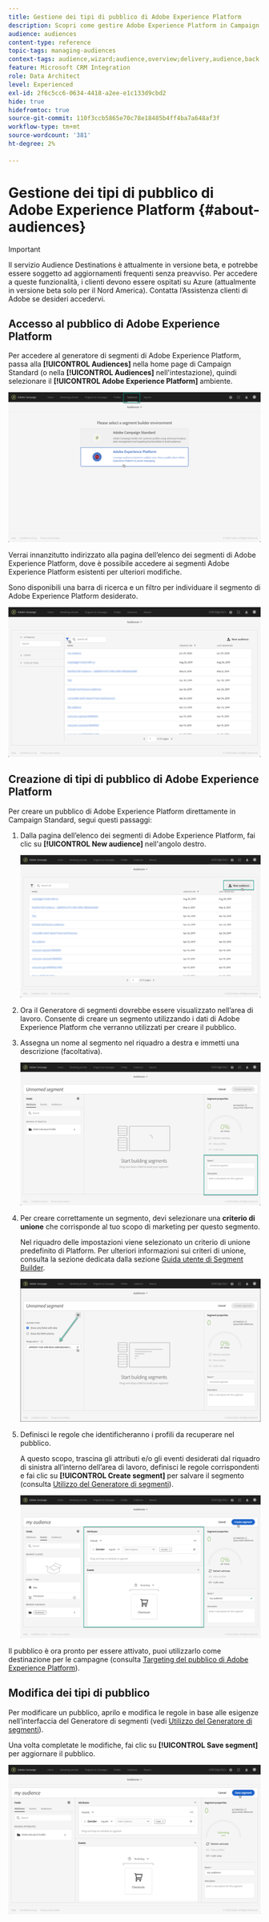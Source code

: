 ```yaml
---
title: Gestione dei tipi di pubblico di Adobe Experience Platform
description: Scopri come gestire Adobe Experience Platform in Campaign Standard.
audience: audiences
content-type: reference
topic-tags: managing-audiences
context-tags: audience,wizard;audience,overview;delivery,audience,back
feature: Microsoft CRM Integration
role: Data Architect
level: Experienced
exl-id: 2f6c5cc6-0634-4418-a2ee-e1c133d9cbd2
hide: true
hidefromtoc: true
source-git-commit: 110f3ccb5865e70c78e18485b4ff4ba7a648af3f
workflow-type: tm+mt
source-wordcount: '381'
ht-degree: 2%

---
```


# Gestione dei tipi di pubblico di Adobe Experience Platform {#about-audiences}

>[!IMPORTANT]
>
>Il servizio Audience Destinations è attualmente in versione beta, e potrebbe essere soggetto ad aggiornamenti frequenti senza preavviso. Per accedere a queste funzionalità, i clienti devono essere ospitati su Azure (attualmente in versione beta solo per il Nord America). Contatta l’Assistenza clienti di Adobe se desideri accedervi.

## Accesso al pubblico di Adobe Experience Platform

Per accedere al generatore di segmenti di Adobe Experience Platform, passa alla **[!UICONTROL Audiences]** nella home page di Campaign Standard (o nella **[!UICONTROL Audiences]** nell&#39;intestazione), quindi selezionare il **[!UICONTROL Adobe Experience Platform]** ambiente.

![](assets/aep_audiences_access.png)

Verrai innanzitutto indirizzato alla pagina dell’elenco dei segmenti di Adobe Experience Platform, dove è possibile accedere ai segmenti Adobe Experience Platform esistenti per ulteriori modifiche.

Sono disponibili una barra di ricerca e un filtro per individuare il segmento di Adobe Experience Platform desiderato.

![](assets/aep_audiences_list.png)

## Creazione di tipi di pubblico di Adobe Experience Platform

Per creare un pubblico di Adobe Experience Platform direttamente in Campaign Standard, segui questi passaggi:

1. Dalla pagina dell’elenco dei segmenti di Adobe Experience Platform, fai clic su **[!UICONTROL New audience]** nell&#39;angolo destro.

   ![](assets/aep_audiences_creation_create.png)

1. Ora il Generatore di segmenti dovrebbe essere visualizzato nell’area di lavoro. Consente di creare un segmento utilizzando i dati di Adobe Experience Platform che verranno utilizzati per creare il pubblico.

1. Assegna un nome al segmento nel riquadro a destra e immetti una descrizione (facoltativa).

   ![](assets/aep_audiences_creation_edit_name.png)

1. Per creare correttamente un segmento, devi selezionare una **criterio di unione** che corrisponde al tuo scopo di marketing per questo segmento.

   Nel riquadro delle impostazioni viene selezionato un criterio di unione predefinito di Platform. Per ulteriori informazioni sui criteri di unione, consulta la sezione dedicata dalla sezione [Guida utente di Segment Builder](https://experienceleague.adobe.com/docs/experience-platform/segmentation/ui/overview.html).

   ![](assets/aep_audiences_mergepolicy.png)

1. Definisci le regole che identificheranno i profili da recuperare nel pubblico.

   A questo scopo, trascina gli attributi e/o gli eventi desiderati dal riquadro di sinistra all’interno dell’area di lavoro, definisci le regole corrispondenti e fai clic su **[!UICONTROL Create segment]** per salvare il segmento (consulta [Utilizzo del Generatore di segmenti](../../integrating/using/aep-using-segment-builder.md)).

   ![](assets/aep_audiences_creation_query.png)

Il pubblico è ora pronto per essere attivato, puoi utilizzarlo come destinazione per le campagne (consulta [Targeting del pubblico di Adobe Experience Platform](../../integrating/using/aep-targeting-audiences.md)).

## Modifica dei tipi di pubblico

Per modificare un pubblico, aprilo e modifica le regole in base alle esigenze nell’interfaccia del Generatore di segmenti (vedi [Utilizzo del Generatore di segmenti](../../integrating/using/aep-using-segment-builder.md)).

Una volta completate le modifiche, fai clic su **[!UICONTROL Save segment]** per aggiornare il pubblico.

![](assets/aep_audiences_editing.png)
